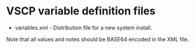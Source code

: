 # VSCP variable definition files

* variables.xml - Distribution file for a new system install.

Note that all values and notes should be BASE64 encoded in the XML file.